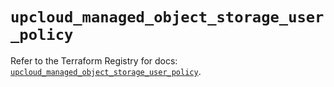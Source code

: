 # `upcloud_managed_object_storage_user_policy`

Refer to the Terraform Registry for docs: [`upcloud_managed_object_storage_user_policy`](https://registry.terraform.io/providers/upcloudltd/upcloud/5.0.2/docs/resources/managed_object_storage_user_policy).
